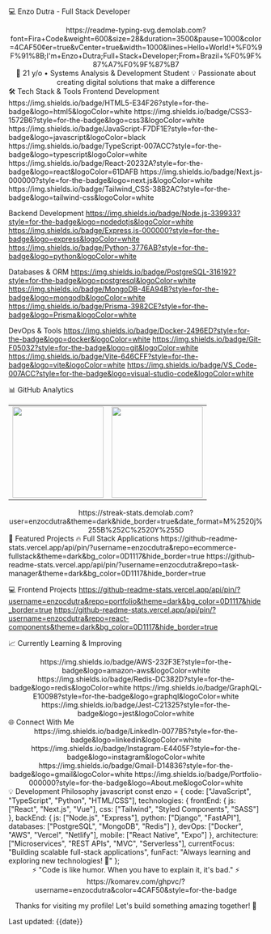 💻 Enzo Dutra - Full Stack Developer
<div align="center">
https://readme-typing-svg.demolab.com?font=Fira+Code&weight=600&size=28&duration=3500&pause=1000&color=4CAF50&center=true&vCenter=true&width=1000&lines=Hello+World!+%F0%9F%91%8B;I'm+Enzo+Dutra;Full+Stack+Developer;From+Brazil+%F0%9F%87%A7%F0%9F%87%B7

</div><div align="center">
🚀 21 y/o • Systems Analysis & Development Student
💡 Passionate about creating digital solutions that make a difference

</div>
🛠️ Tech Stack & Tools
Frontend Development
https://img.shields.io/badge/HTML5-E34F26?style=for-the-badge&logo=html5&logoColor=white
https://img.shields.io/badge/CSS3-1572B6?style=for-the-badge&logo=css3&logoColor=white
https://img.shields.io/badge/JavaScript-F7DF1E?style=for-the-badge&logo=javascript&logoColor=black
https://img.shields.io/badge/TypeScript-007ACC?style=for-the-badge&logo=typescript&logoColor=white
https://img.shields.io/badge/React-20232A?style=for-the-badge&logo=react&logoColor=61DAFB
https://img.shields.io/badge/Next.js-000000?style=for-the-badge&logo=next.js&logoColor=white
https://img.shields.io/badge/Tailwind_CSS-38B2AC?style=for-the-badge&logo=tailwind-css&logoColor=white

Backend Development
https://img.shields.io/badge/Node.js-339933?style=for-the-badge&logo=nodedotjs&logoColor=white
https://img.shields.io/badge/Express.js-000000?style=for-the-badge&logo=express&logoColor=white
https://img.shields.io/badge/Python-3776AB?style=for-the-badge&logo=python&logoColor=white

Databases & ORM
https://img.shields.io/badge/PostgreSQL-316192?style=for-the-badge&logo=postgresql&logoColor=white
https://img.shields.io/badge/MongoDB-4EA94B?style=for-the-badge&logo=mongodb&logoColor=white
https://img.shields.io/badge/Prisma-3982CE?style=for-the-badge&logo=Prisma&logoColor=white

DevOps & Tools
https://img.shields.io/badge/Docker-2496ED?style=for-the-badge&logo=docker&logoColor=white
https://img.shields.io/badge/Git-F05032?style=for-the-badge&logo=git&logoColor=white
https://img.shields.io/badge/Vite-646CFF?style=for-the-badge&logo=vite&logoColor=white
https://img.shields.io/badge/VS_Code-007ACC?style=for-the-badge&logo=visual-studio-code&logoColor=white


📊 GitHub Analytics
<div align="center"><table> <tr> <td> <img height="180em" src="https://github-readme-stats.vercel.app/api?username=enzocdutra&show_icons=true&theme=dark&bg_color=0D1117&hide_border=true&include_all_commits=true&count_private=true"/> </td> <td> <img height="180em" src="https://github-readme-stats.vercel.app/api/top-langs/?username=enzocdutra&layout=compact&langs_count=8&theme=dark&bg_color=0D1117&hide_border=true"/> </td> </tr> </table>
https://streak-stats.demolab.com?user=enzocdutra&theme=dark&hide_border=true&date_format=M%2520j%255B%252C%2520Y%255D

</div>
🚀 Featured Projects
🔥 Full Stack Applications
https://github-readme-stats.vercel.app/api/pin/?username=enzocdutra&repo=ecommerce-fullstack&theme=dark&bg_color=0D1117&hide_border=true
https://github-readme-stats.vercel.app/api/pin/?username=enzocdutra&repo=task-manager&theme=dark&bg_color=0D1117&hide_border=true

💻 Frontend Projects
https://github-readme-stats.vercel.app/api/pin/?username=enzocdutra&repo=portfolio&theme=dark&bg_color=0D1117&hide_border=true
https://github-readme-stats.vercel.app/api/pin/?username=enzocdutra&repo=react-components&theme=dark&bg_color=0D1117&hide_border=true


📈 Currently Learning & Improving
<div align="center">
https://img.shields.io/badge/AWS-232F3E?style=for-the-badge&logo=amazon-aws&logoColor=white
https://img.shields.io/badge/Redis-DC382D?style=for-the-badge&logo=redis&logoColor=white
https://img.shields.io/badge/GraphQL-E10098?style=for-the-badge&logo=graphql&logoColor=white
https://img.shields.io/badge/Jest-C21325?style=for-the-badge&logo=jest&logoColor=white

</div>
🌐 Connect With Me
<div align="center">
https://img.shields.io/badge/LinkedIn-0077B5?style=for-the-badge&logo=linkedin&logoColor=white
https://img.shields.io/badge/Instagram-E4405F?style=for-the-badge&logo=instagram&logoColor=white
https://img.shields.io/badge/Gmail-D14836?style=for-the-badge&logo=gmail&logoColor=white
https://img.shields.io/badge/Portfolio-000000?style=for-the-badge&logo=About.me&logoColor=white

</div>
💡 Development Philosophy
javascript
const enzo = {
  code: ["JavaScript", "TypeScript", "Python", "HTML/CSS"],
  technologies: {
    frontEnd: {
      js: ["React", "Next.js", "Vue"],
      css: ["Tailwind", "Styled Components", "SASS"]
    },
    backEnd: {
      js: ["Node.js", "Express"],
      python: ["Django", "FastAPI"],
      databases: ["PostgreSQL", "MongoDB", "Redis"]
    },
    devOps: ["Docker", "AWS", "Vercel", "Netlify"],
    mobile: ["React Native", "Expo"]
  },
  architecture: ["Microservices", "REST APIs", "MVC", "Serverless"],
  currentFocus: "Building scalable full-stack applications",
  funFact: "Always learning and exploring new technologies! 🚀"
};

<div align="center">
⚡ "Code is like humor. When you have to explain it, it's bad." ⚡
https://komarev.com/ghpvc/?username=enzocdutra&color=4CAF50&style=for-the-badge

Thanks for visiting my profile! Let's build something amazing together! 🚀

</div>
Last updated: {{date}}
